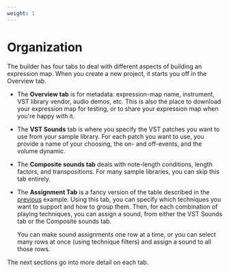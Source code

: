 ```yaml
---
weight: 1 
---
```


# Organization

The builder has four tabs to deal with different aspects of building an expression map. 
When you create a new project, it starts you off in the Overview tab. 

- The **Overview tab** is for metadata: expression-map name, instrument,
  VST library vendor, audio demos, etc. This is also the place to download your expression map for testing, or
  to share your expression map when you're happy with it.

- The **VST Sounds** tab is where you specify the VST patches you want to use from your sample library.
  For each patch you want to use, you provide a name of your choosing, the on- and off-events,
  and the volume dynamic.

- The **Composite sounds tab** deals with note-length conditions, length factors, and transpositions.
  For many sample libraries, you can skip this tab entirely.

- The **Assignment Tab** is a fancy version of the table described in the
  [previous](/docs/introduction/example/#tiny-example) example.
  Using this tab, you can specify which techniques you
  want to support and how to group them.
  Then, for each combination of playing techniques,
  you can assign a sound, from either the VST Sounds tab or the Composite sounds tab.

  You can make sound assignments one row at a time, or you can select many rows at once (using technique filters)
  and assign a sound to all those rows.

The next sections go into more detail on each tab. 

